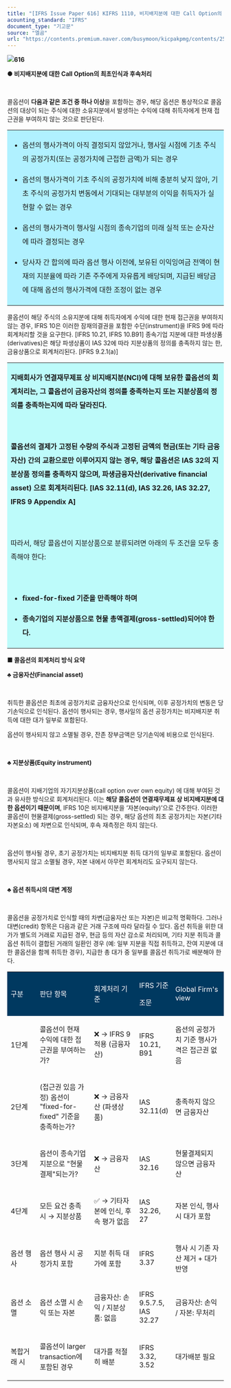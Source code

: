 ```yaml
---
title: "[IFRS Issue Paper 616] KIFRS 1110, 비지배지분에 대한 Call Option의 최초인식과 후속처리"
acounting_standard: "IFRS"
document_type: "기고문"
source: "엘곰"
url: "https://contents.premium.naver.com/busymoon/kicpakpmg/contents/250430224428937hj"
---
```

![](https://n2.news.naver.com/l.gif?type=content)**616**

**● 비지배지분에 대한 Call Option의 최초인식과 후속처리**

​

콜옵션이 **다음과 같은 조건 중 하나 이상**을 포함하는 경우, 해당 옵션은 통상적으로 콜옵션의 대상이 되는 주식에 대한 소유지분에서 발생하는 수익에 대해 취득자에게 현재 접근권을 부여하지 않는 것으로 판단된다.

<table style=""><tbody><tr><td colspan="3" rowspan="1" style="width: 99.99%; height: 129.0px;  background-color: #b0f1ff;"><div><ul><li><p style="line-height:2.0;"><span style="">옵션의 행사가격이 아직 결정되지 않았거나, 행사일 시점에 기초 주식의 공정가치(또는 공정가치에 근접한 금액)가 되는 경우</span></p></li><li><p style="line-height:2.0;"><span style="">옵션의 행사가격이 기초 주식의 공정가치에 비해 충분히 낮지 않아, 기초 주식의 공정가치 변동에서 기대되는 대부분의 이익을 취득자가 실현할 수 없는 경우</span></p></li><li><p style="line-height:2.0;"><span style="">옵션의 행사가격이 행사일 시점의 종속기업의 미래 실적 또는 순자산에 따라 결정되는 경우</span></p></li><li><p style="line-height:2.0;"><span style="">당사자 간 합의에 따라 옵션 행사 이전에, 보유된 이익잉여금 전액이 현재의 지분율에 따라 기존 주주에게 자유롭게 배당되며, 지급된 배당금에 대해 옵션의 행사가격에 대한 조정이 없는 경우</span></p></li></ul></div></td></tr></tbody></table>

콜옵션이 해당 주식의 소유지분에 대해 취득자에게 수익에 대한 현재 접근권을 부여하지 않는 경우, IFRS 10은 이러한 잠재의결권을 포함한 수단(instrument)을 IFRS 9에 따라 회계처리할 것을 요구한다. \[IFRS 10.21, IFRS 10.B91\] 종속기업 지분에 대한 파생상품(derivatives)은 해당 파생상품이 IAS 32에 따라 지분상품의 정의를 충족하지 않는 한, 금융상품으로 회계처리된다. \[IFRS 9.2.1(a)\]

<table style=""><tbody><tr><td colspan="3" rowspan="1" style="width: 99.99%; height: 129.0px;  background-color: #bdfbfa;"><div><p style="line-height:2.0;"><span style=""><b>지배회사가 연결재무제표 상 비지배지분(NCI)에 대해 보유한 콜옵션의 회계처리는, 그 콜옵션이 금융자산의 정의를 충족하는지 또는 지분상품의 정의를 충족하는지에 따라 달라진다.</b></span></p><p style="line-height:2.0;"><span style=""><b>​</b></span></p><p style="line-height:2.0;"><span style=""><b>콜옵션의 결제가 고정된 수량의 주식과 고정된 금액의 현금(또는 기타 금융자산) 간의 교환으로만 이루어지지 않는 경우, 해당 콜옵션은 IAS 32의 지분상품 정의를 충족하지 않으며, 파생금융자산(derivative financial asset) 으로 회계처리된다. [IAS 32.11(d), IAS 32.26, IAS 32.27, IFRS 9 Appendix A]</b></span></p><p style="line-height:2.0;"><span style=""><b>​</b></span></p><p style="line-height:2.0;"><span style="">따라서, 해당 콜옵션이 </span><span style="">지분상품으로 분류되려면</span><span style=""> 아래의 두 조건을 모두 충족해야 한다:</span></p><p style="line-height:2.0;"><span style="">​</span></p><ul><li><p style="line-height:2.0;"><span style=""><b>fixed-for-fixed 기준을 만족해야 하며</b></span></p></li><li><p style="line-height:2.0;"><span style=""><b>종속기업의 지분상품으로 현물 총액결제(gross-settled)되어야 한다.</b></span></p></li></ul></div></td></tr></tbody></table>

**■ 콜옵션의 회계처리 방식 요약**

**♣ 금융자산(Financial asset)**

​

취득한 콜옵션은 최초에 공정가치로 금융자산으로 인식되며, 이후 공정가치의 변동은 당기손익으로 인식된다. 옵션이 행사되는 경우, 행사일의 옵션 공정가치는 비지배지분 취득에 대한 대가 일부로 포함된다.

옵션이 행사되지 않고 소멸될 경우, 잔존 장부금액은 당기손익에 비용으로 인식된다.

​

**♣ 지분상품(Equity instrument)**

**​**

콜옵션이 지배기업의 자기지분상품(call option over own equity) 에 대해 부여된 것과 유사한 방식으로 회계처리된다. 이는 **해당 콜옵션이 연결재무제표 상 비지배지분에 대한 옵션이기 때문이며**, IFRS 10은 비지배지분을 ‘자본(equity)’으로 간주한다. 이러한 콜옵션이 현물결제(gross-settled) 되는 경우, 해당 옵션의 최초 공정가치는 자본(기타자본요소) 에 차변으로 인식되며, 후속 재측정은 하지 않는다.

​

옵션이 행사될 경우, 초기 공정가치는 비지배지분 취득 대가의 일부로 포함된다. 옵션이 행사되지 않고 소멸될 경우, 자본 내에서 아무런 회계처리도 요구되지 않는다.

​

**♣ 옵션 취득시의 대변 계정**

​

콜옵션을 공정가치로 인식할 때의 차변(금융자산 또는 자본)은 비교적 명확하다. 그러나 대변(credit) 항목은 다음과 같은 거래 구조에 따라 달라질 수 있다. 옵션 취득을 위한 대가가 별도의 거래로 지급된 경우, 현금 등의 자산 감소로 처리되며, 기타 지분 취득과 콜옵션 취득이 결합된 거래의 일환인 경우 (예: 일부 지분을 직접 취득하고, 잔여 지분에 대한 콜옵션을 함께 취득한 경우), 지급한 총 대가 중 일부를 콜옵션 취득가로 배분해야 한다.

<table style=""><tbody><tr><td colspan="1" rowspan="1" style="width: 13.45%; height: 40.0px;  background-color: #003960;"><div><p style=""><span style="color:#ffffff;">구분</span></p></div></td><td colspan="1" rowspan="1" style="width: 25.09%; height: 40.0px;  background-color: #003960;"><div><p style=""><span style="color:#ffffff;">판단 항목</span></p></div></td><td colspan="1" rowspan="1" style="width: 20.909999999999997%; height: 40.0px;  background-color: #003960;"><div><p style=""><span style="color:#ffffff;">회계처리 기준</span></p></div></td><td colspan="1" rowspan="1" style="width: 16.54%; height: 40.0px;  background-color: #003960;"><div><p style=""><span style="color:#ffffff;">IFRS 기준</span></p></div><div><p style=""><span style="color:#ffffff;">조문</span></p></div></td><td colspan="1" rowspan="1" style="width: 24.0%; height: 40.0px;  background-color: #003960;"><div><p style=""><span style="color:#ffffff;">Global Firm's view</span></p></div></td></tr><tr><td colspan="1" rowspan="1" style="width: 13.45%; height: 40.0px;  "><div><p style=""><span style="">1단계</span></p></div></td><td colspan="1" rowspan="1" style="width: 25.09%; height: 40.0px;  "><div><p style=""><span style="">콜옵션이 현재 수익에 대한 접근권을 부여하는가?</span></p></div></td><td colspan="1" rowspan="1" style="width: 20.909999999999997%; height: 40.0px;  "><div><p style=""><span style="">❌ → IFRS 9 적용 (금융자산)</span></p></div></td><td colspan="1" rowspan="1" style="width: 16.54%; height: 40.0px;  "><div><p style=""><span style="">IFRS 10.21, B91</span></p></div></td><td colspan="1" rowspan="1" style="width: 24.0%; height: 40.0px;  "><div><p style=""><span style="">옵션의 공정가치 기준 행사가격은 접근권 없음</span></p></div></td></tr><tr><td colspan="1" rowspan="1" style="width: 13.45%; height: 40.0px;  "><div><p style=""><span style="">2단계</span></p></div></td><td colspan="1" rowspan="1" style="width: 25.09%; height: 40.0px;  "><div><p style=""><span style="">(접근권 있음 가정) 옵션이 "fixed-for-fixed" 기준을 충족하는가?</span></p></div></td><td colspan="1" rowspan="1" style="width: 20.909999999999997%; height: 40.0px;  "><div><p style=""><span style="">❌ → 금융자산 (파생상품)</span></p></div></td><td colspan="1" rowspan="1" style="width: 16.54%; height: 40.0px;  "><div><p style=""><span style="">IAS 32.11(d)</span></p></div></td><td colspan="1" rowspan="1" style="width: 24.0%; height: 40.0px;  "><div><p style=""><span style="">충족하지 않으면 금융자산</span></p></div></td></tr><tr><td colspan="1" rowspan="1" style="width: 13.45%; height: 40.0px;  "><div><p style=""><span style="">3단계</span></p></div></td><td colspan="1" rowspan="1" style="width: 25.09%; height: 40.0px;  "><div><p style=""><span style="">옵션이 종속기업 지분으로 "현물결제"되는가?</span></p></div></td><td colspan="1" rowspan="1" style="width: 20.909999999999997%; height: 40.0px;  "><div><p style=""><span style="">❌ → 금융자산</span></p></div></td><td colspan="1" rowspan="1" style="width: 16.54%; height: 40.0px;  "><div><p style=""><span style="">IAS 32.16</span></p></div></td><td colspan="1" rowspan="1" style="width: 24.0%; height: 40.0px;  "><div><p style=""><span style="">현물결제되지 않으면 금융자산</span></p></div></td></tr><tr><td colspan="1" rowspan="1" style="width: 13.45%; height: 40.0px;  "><div><p style=""><span style="">4단계</span></p></div></td><td colspan="1" rowspan="1" style="width: 25.09%; height: 40.0px;  "><div><p style=""><span style="">모든 요건 충족 시 → 지분상품</span></p></div></td><td colspan="1" rowspan="1" style="width: 20.909999999999997%; height: 40.0px;  "><div><p style=""><span style="">✅ → 기타자본에 인식, 후속 평가 없음</span></p></div></td><td colspan="1" rowspan="1" style="width: 16.54%; height: 40.0px;  "><div><p style=""><span style="">IAS 32.26, 27</span></p></div></td><td colspan="1" rowspan="1" style="width: 24.0%; height: 40.0px;  "><div><p style=""><span style="">자본 인식, 행사 시 대가 포함</span></p></div></td></tr><tr><td colspan="1" rowspan="1" style="width: 13.45%; height: 40.0px;  "><div><p style=""><span style="">옵션 행사</span></p></div></td><td colspan="1" rowspan="1" style="width: 25.09%; height: 40.0px;  "><div><p style=""><span style="">옵션 행사 시 공정가치 포함</span></p></div></td><td colspan="1" rowspan="1" style="width: 20.909999999999997%; height: 40.0px;  "><div><p style=""><span style="">지분 취득 대가에 포함</span></p></div></td><td colspan="1" rowspan="1" style="width: 16.54%; height: 40.0px;  "><div><p style=""><span style="">IFRS 3.37</span></p></div></td><td colspan="1" rowspan="1" style="width: 24.0%; height: 40.0px;  "><div><p style=""><span style="">행사 시 기존 자산 제거 + 대가 반영</span></p></div></td></tr><tr><td colspan="1" rowspan="1" style="width: 13.45%; height: 40.0px;  "><div><p style=""><span style="">옵션 소멸</span></p></div></td><td colspan="1" rowspan="1" style="width: 25.09%; height: 40.0px;  "><div><p style=""><span style="">옵션 소멸 시 손익 또는 자본</span></p></div></td><td colspan="1" rowspan="1" style="width: 20.909999999999997%; height: 40.0px;  "><div><p style=""><span style="">금융자산: 손익 / 지분상품: 없음</span></p></div></td><td colspan="1" rowspan="1" style="width: 16.54%; height: 40.0px;  "><div><p style=""><span style="">IFRS 9.5.7.5, IAS 32.27</span></p></div></td><td colspan="1" rowspan="1" style="width: 24.0%; height: 40.0px;  "><div><p style=""><span style="">금융자산: 손익 / 자본: 무처리</span></p></div></td></tr><tr><td colspan="1" rowspan="1" style="width: 13.45%; height: 40.0px;  "><div><p style=""><span style="">복합거래 시</span></p></div></td><td colspan="1" rowspan="1" style="width: 25.09%; height: 40.0px;  "><div><p style=""><span style="">콜옵션이 larger transaction에 포함된 경우</span></p></div></td><td colspan="1" rowspan="1" style="width: 20.909999999999997%; height: 40.0px;  "><div><p style=""><span style="">대가를 적절히 배분</span></p></div></td><td colspan="1" rowspan="1" style="width: 16.54%; height: 40.0px;  "><div><p style=""><span style="">IFRS 3.32, 3.52</span></p></div></td><td colspan="1" rowspan="1" style="width: 24.0%; height: 40.0px;  "><div><p style=""><span style="">대가배분 필요</span></p></div></td></tr></tbody></table>

​